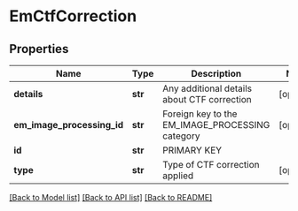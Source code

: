 # EmCtfCorrection

## Properties
Name | Type | Description | Notes
------------ | ------------- | ------------- | -------------
**details** | **str** | Any additional details about CTF correction | [optional] 
**em_image_processing_id** | **str** | Foreign key to the EM_IMAGE_PROCESSING category | [optional] 
**id** | **str** | PRIMARY KEY | 
**type** | **str** | Type of CTF correction applied | [optional] 

[[Back to Model list]](../README.md#documentation-for-models) [[Back to API list]](../README.md#documentation-for-api-endpoints) [[Back to README]](../README.md)

